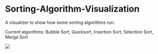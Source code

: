 # Sorting-Algorithm-Visualization
A visualizer to show how some sorting algorithms run.

Current algorithms: Bubble Sort, Quicksort, Insertion Sort, Selection Sort, Merge Sort

![](https://i.imgur.com/i2yDpb9.gif)
